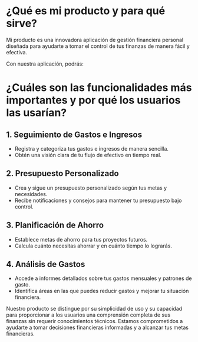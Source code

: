 # ¿Qué es mi producto y para qué sirve?

Mi producto es una innovadora aplicación de gestión financiera personal diseñada para ayudarte a tomar el control de tus finanzas de manera fácil y efectiva. 

Con nuestra aplicación, podrás:

# ¿Cuáles son las funcionalidades más importantes y por qué los usuarios las usarían?

## 1. Seguimiento de Gastos e Ingresos
   - Registra y categoriza tus gastos e ingresos de manera sencilla.
   - Obtén una visión clara de tu flujo de efectivo en tiempo real.
   
## 2. Presupuesto Personalizado
   - Crea y sigue un presupuesto personalizado según tus metas y necesidades.
   - Recibe notificaciones y consejos para mantener tu presupuesto bajo control.

## 3. Planificación de Ahorro
   - Establece metas de ahorro para tus proyectos futuros.
   - Calcula cuánto necesitas ahorrar y en cuánto tiempo lo lograrás.

## 4. Análisis de Gastos
   - Accede a informes detallados sobre tus gastos mensuales y patrones de gasto.
   - Identifica áreas en las que puedes reducir gastos y mejorar tu situación financiera.

Nuestro producto se distingue por su simplicidad de uso y su capacidad para proporcionar a los usuarios una comprensión completa de sus finanzas sin requerir conocimientos técnicos. Estamos comprometidos a ayudarte a tomar decisiones financieras informadas y a alcanzar tus metas financieras.


